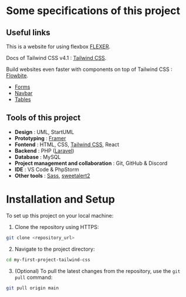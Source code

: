 # Some specifications of this project

## Useful links

This is a website for using flexbox [FLEXER](https://www.flexer.dev/).

Docs of Tailwind CSS v4.1 : [Tailwind CSS](https://tailwindcss.com/docs/installation/play-cdn).

Build websites even faster with components on top of Tailwind CSS : [Flowbite](https://flowbite.com/).

- [Forms](https://flowbite.com/docs/components/forms/)
- [Navbar](https://flowbite.com/docs/components/navbar/)
- [Tables](https://flowbite.com/docs/components/tables/)

## Tools of this project

- **Design** : UML, StartUML
- **Prototyping** : [Framer](https://www.framer.com/)
- **Fontend** : HTML, CSS, [Tailwind CSS](https://tailwindcss.com/), React
- **Backend** : PHP ([Laravel](https://laravel.com/))
- **Database** : MySQL
- **Project management and collaboration** : Git, GitHub & Discord
- **IDE** : VS Code & PhpStorm
- **Other tools** : [Sass](https://sass-lang.com/), [sweetalert2](https://sweetalert2.github.io/)

# Installation and Setup

To set up this project on your local machine:
1. Clone the repository using HTTPS:

```bash
git clone <repository_url>
```

2. Navigate to the project directory:

```bash
cd my-first-project-tailwind-css
```

3. (Optional) To pull the latest changes from the repository, use the `git pull` command:

```bash
git pull origin main
```
